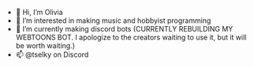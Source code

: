 - 👋 Hi, I’m Olivia
- 👀 I’m interested in making music and hobbyist programming
- 🌱 I’m currently making discord bots (CURRENTLY REBUILDING MY WEBTOONS BOT. I apologize to the creators waiting to use it, but it will be worth waiting.)
- 📫 @tselky on Discord

<!---
tselky/tselky is a ✨ special ✨ repository because its `README.md` (this file) appears on your GitHub profile.
You can click the Preview link to take a look at your changes.
--->
